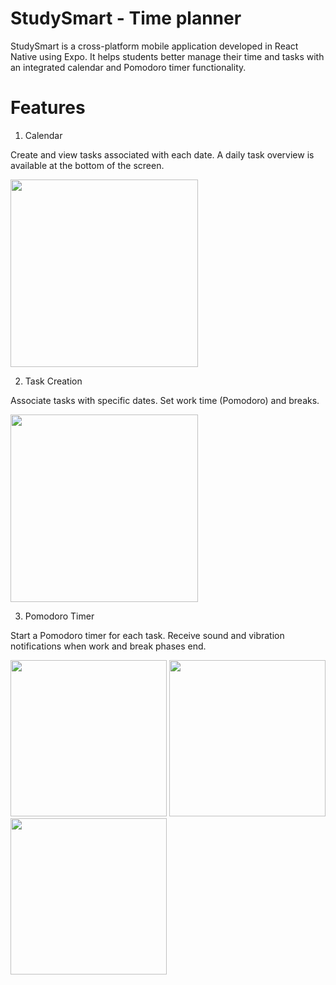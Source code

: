 # StudySmart - Time planner
StudySmart is a cross-platform mobile application developed in React Native using Expo. It helps students better manage their time and tasks with an integrated calendar and Pomodoro timer functionality.

# Features
1. Calendar
   
Create and view tasks associated with each date. A daily task overview is available at the bottom of the screen.

<img src="https://github.com/user-attachments/assets/6ed105b4-d99a-4d64-8dfb-80212b469c5f" width="300">

2. Task Creation

Associate tasks with specific dates. Set work time (Pomodoro) and breaks.

<img src="https://github.com/user-attachments/assets/b969af83-9439-4685-b4e1-4c65e72a0963" width="300">

3. Pomodoro Timer

Start a Pomodoro timer for each task. Receive sound and vibration notifications when work and break phases end.

<div> <img src="https://github.com/user-attachments/assets/64ca6fac-c6e4-437b-b503-7220c2925b65" width="250"> <img src="https://github.com/user-attachments/assets/f2e01e8b-7f64-43f6-b4f2-6ebec1b319bd" width="250"> <img src="https://github.com/user-attachments/assets/c62a4a46-f1cf-40db-a657-4e7359b4f7ff" width="250"> </div>
